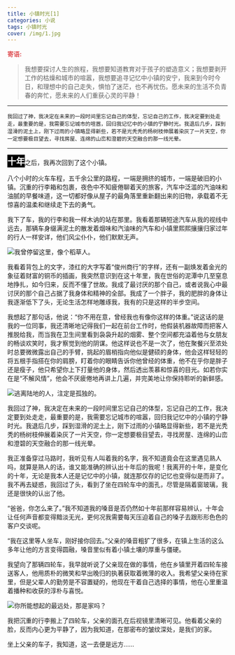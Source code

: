 ```yaml
---
title: 小镇时光[1]
categories: 小说
tags: 小镇时光
cover: /img/1.jpg
---
```


<span style="color:#DF5357;display:inline-block;font-weight:800;font-size:14px;">寄语:</span></br>

> 我想要探讨人生的旅程，我想要知道教育对于孩子的塑造意义；我想要剥开工作的枯燥和城市的喧嚣，我想要追寻记忆中小镇的安宁，我来到今时今日，和理想中的自己走失，惧怕了迷茫，也不再忧伤。愿未来的生活不负青春的奔忙，愿未来的人们重获心灵的平静！

------

```我回过了神，我决定在未来的一段时间里忘记自己的体型，忘记自己的工作，我决定要到处走走，最重要的是，我需要忘记城市的喧嚣，回归我记忆中的小镇的宁静时光。我退后几步，踩到湿滑的泥土上，刚下过雨的小镇略显得新些，若不是光秃秃的杨树枝伸展着染灰了一片天空，你一定想要极目望去，寻找房屋、连绵的山峦和澄碧的天空融合的那一线光晕。```

------

<span style="color:white;display:inline-block;background:black;font-weight:800;font-size:20px">十年</span>之后，我再次回到了这个小镇。

八个小时的火车车程，五千余公里的路程，一端是拥挤的城市，一端是破旧的小镇。沉重的行李箱和包裹，夜色中不知疲倦聊着天的旅客，汽车中泛滥的汽油味和油腻的早餐味道，这一切都好像从屋子的最角落里重新翻出来的旧物，承载着不无惊喜的温柔和继续走下去的勇气。

我下了车，我的行李和我一样木讷的站在那里。我看着那辆短途汽车从我的视线中远去，那辆车身缀满泥土的散发着烟味和汽油味的汽车和小镇里熙熙攘攘归家过年的行人一样安详，他们风尘仆仆，他们默默无声。

![我曾停留这里，像个稻草人。](/images/life_trip.jpg)

我看着背包上的文字，漆红的大字写着“俊州商行”的字样，还有一副焕发着金光的象征着财富的铜币的插画，我突然意识到在这十年里，我在世俗的泥潭中几至窒息地挣扎，如今归来，反而不懂了世故。我成了最讨厌的那个自己，或者说我心中最讨厌的那个自己占据了我身体和精神的全部。我成了一个胖子，我的肥胖的身体让我逐渐低下了头，无论生活怎样地雕琢我，我有的只是这样的半步空间。

我想起了那句话，他说：“你不用在意，曾经我也有像你这样的体重。”说这话的是我的一位同事，我还清晰地记得我们一起在前台工作时，他假装机器故障而把客人推脱给我，而当我在卫生间里看到袅袅升起的烟雾、整个空间都充溢着他与女朋友的畅谈欢笑时，我才察觉到他的阴谋。他这样说也不是一次了，他在聚餐兴至浓处时总要微微露出自己的手臂，挑起的眉梢指向他似是健硕的身体，他会这样轻轻的将五根手指搭在你的肩膀，盯着你的眼睛告诉你他曾经的体重，他不在乎你是胖子还是瘦子，他只希望你上下打量他的身体，然后透出羡慕和惊喜的目光。如若你实在是“不解风情”，他会不厌疲倦地再讲上几遍，并完美地让你保持聆听的新鲜感。

![逃离陆地的人，注定是孤独的。](/images/fat.jpg)

我回过了神，我决定在未来的一段时间里忘记自己的体型，忘记自己的工作，我决定要到处走走，最重要的是，我需要忘记城市的喧嚣，回归我记忆中的小镇的宁静时光。我退后几步，踩到湿滑的泥土上，刚下过雨的小镇略显得新些，若不是光秃秃的杨树枝伸展着染灰了一片天空，你一定想要极目望去，寻找房屋、连绵的山峦和澄碧的天空融合的那一线光晕。

我正准备穿过马路时，我听见有人叫着我的名字，我不知道竟会在这里遇见熟人吗，就算是熟人的话，谁又能准确的辨认出十年后的我呢！我离开的十年，是变化的十年，无论是我本人还是记忆中的小镇，就连那仅存的记忆也变得似是而非了。我不再去疑惑，我回过了头，看到了坐在四轮车中的面孔，尽管是隔着窗玻璃，我还是很快的认出了他。

“爸爸，你怎么来了。”我不知道我的嗓音是否仍然如十年前那样容易辨认，十年会让任何声音都变得黯淡无光，更何况我需要每天压迫着自己的嗓子去跟形形色色的客户交谈呢。

“我在这里等人坐车，刚好接你回去。”父亲的嗓音粗犷了很多，在镇上生活的这么多年让他的方言变得圆融，嗓音里似有着小镇土壤的厚重与僵硬。

我望向了那辆四轮车，我早就听说了父亲现在做的事情，他在乡镇里开着四轮车接送客人，他用质朴的微笑和早出晚归的执著获取着微薄的收入。我希望父亲待在家里，但是父辈人的勤劳是不容置疑的，他现在干着自己选择的事情，他在心里重温着播种和收获的淳朴与喜悦。

![你所能想起的最远处，那是家吗？](/images/home.jpg)

我把沉重的行李搬上了四轮车，父亲的面孔在后视镜里清晰可见。他看着父亲的脸，反而内心更为平静了，因为我知道，在那密布的皱纹深处，是我们的家。


坐上父亲的车子，我知道，这一去便是远方……